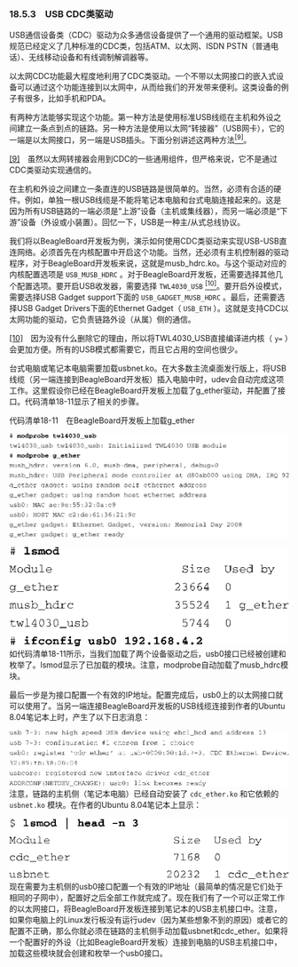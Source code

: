 ### 18.5.3　USB CDC类驱动

USB通信设备类（CDC）驱动为众多通信设备提供了一个通用的驱动框架。USB规范已经定义了几种标准的CDC类，包括ATM、以太网、ISDN PSTN（普通电话）、无线移动设备和有线调制解调器等。

以太网CDC功能最大程度地利用了CDC类驱动。一个不带以太网接口的嵌入式设备可以通过这个功能连接到以太网中，从而给我们的开发带来便利。这类设备的例子有很多，比如手机和PDA。

有两种方法能够实现这个功能。第一种方法是使用标准USB线缆在主机和外设之间建立一条点到点的链路。另一种方法是使用以太网“转接器”（USB网卡），它的一端是以太网接口，另一端是USB插头。下面分别讲述这两种方法<a class="my_markdown" href="['#anchor189']"><sup class="my_markdown">[9]</sup></a>。

<a class="my_markdown" href="['#ac189']">[9]</a>　虽然以太网转接器会用到CDC的一些通用组件，但严格来说，它不是通过CDC类驱动实现通信的。

在主机和外设之间建立一条直连的USB链路是很简单的。当然，必须有合适的硬件。例如，单独一根USB线缆是不能将笔记本电脑和台式电脑连接起来的。这是因为所有USB链路的一端必须是“上游”设备（主机或集线器），而另一端必须是“下游”设备（外设或小装置）。回忆一下，USB是一种主/从式总线协议。

我们将以BeagleBoard开发板为例，演示如何使用CDC类驱动来实现USB-USB直连网络。必须首先在内核配置中开启这个功能。当然，还必须有主机控制器的驱动程序，对于BeagleBoard开发板来说，这就是musb_hdrc.ko。与这个驱动对应的内核配置选项是 `USB_MUSB_HDRC` 。对于BeagleBoard开发板，还需要选择其他几个配置选项。要开启USB收发器，需要选择 `TWL4030_USB` <a class="my_markdown" href="['#anchor1810']"><sup class="my_markdown">[10]</sup></a>。要开启外设模式，需要选择USB Gadget support下面的 `USB_GADGET_MUSB_HDRC` 。最后，还需要选择USB Gadget Drivers下面的Ethernet Gadget（ `USB_ETH` ）。这就是支持CDC以太网功能的驱动，它负责链路外设（从属）侧的通信。

<a class="my_markdown" href="['#ac1810']">[10]</a>　因为没有什么删除它的理由，所以将TWL4030_USB直接编译进内核（ `y=` ）会更加方便。所有的USB模式都需要它，而且它占用的空间也很少。

台式电脑或笔记本电脑需要加载usbnet.ko。在大多数主流桌面发行版上，将USB线缆（另一端连接到BeagleBoard开发板）插入电脑中时，udev会自动完成这项工作。这里假设你已经在BeagleBoard开发板上加载了g_ether驱动，并配置了接口。代码清单18-11显示了相关的步骤。

代码清单18-11　在BeagleBoard开发板上加载g_ether



![567.png](../images/567.png)


![568.png](../images/568.png)
如代码清单18-11所示，当我们加载了两个设备驱动之后，usb0接口已经被创建和枚举了。lsmod显示了已加载的模块。注意，modprobe自动加载了musb_hdrc模块。

最后一步是为接口配置一个有效的IP地址。配置完成后，usb0上的以太网接口就可以使用了。当另一端连接BeagleBoard开发板的USB线缆连接到作者的Ubuntu 8.04笔记本上时，产生了以下日志消息：



![569.png](../images/569.png)
注意，链路的主机侧（笔记本电脑）已经自动安装了 `cdc_ether.ko` 和它依赖的 `usbnet.ko` 模块。在作者的Ubuntu 8.04笔记本上显示：



![570.png](../images/570.png)
现在需要为主机侧的usb0接口配置一个有效的IP地址（最简单的情况是它们处于相同的子网中），配置好之后全部工作就完成了。现在我们有了一个可以正常工作的以太网接口，将BeagleBoard开发板连接到笔记本的USB主机接口中。注意，如果你电脑上的Linux发行板没有运行udev（因为某些想象不到的原因）或者它的配置不正确，那么你就必须在链路的主机侧手动加载usbnet和cdc_ether。如果将一个配置好的外设（比如BeagleBoard开发板）连接到电脑的USB主机接口中，加载这些模块就会创建和枚举一个usb0接口。

